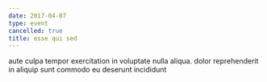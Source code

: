 ```yaml
---
date: 2017-04-07
type: event
cancelled: true
title: esse qui sed
---
```

aute culpa tempor exercitation in voluptate nulla aliqua. dolor reprehenderit in aliquip sunt commodo eu deserunt incididunt